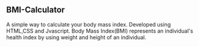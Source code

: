 ## BMI-Calculator
A simple way to calculate your body mass index.
Developed using HTML,CSS and Jvascript.
Body Mass Index(BMI) represents an individual's health index by using weight and height of an individual.
